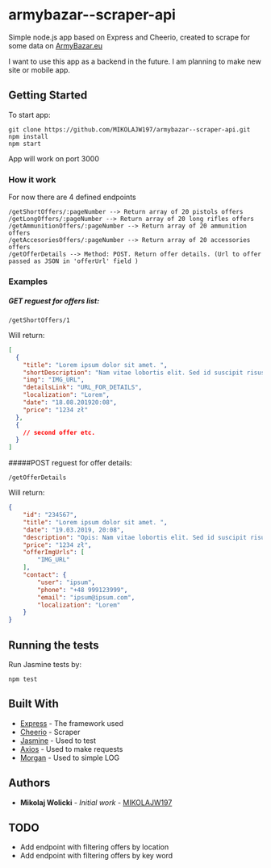 # armybazar--scraper-api

Simple node.js app based on Express and Cheerio, created to scrape for some data on [ArmyBazar.eu](http://armybazar.eu/)

I want to use this app as a backend in the future. I am planning to make new site or mobile app.

## Getting Started

To start app:

```
git clone https://github.com/MIKOLAJW197/armybazar--scraper-api.git
npm install
npm start
```

App will work on port 3000

### How it work

For now there are 4 defined endpoints


```
/getShortOffers/:pageNumber --> Return array of 20 pistols offers
/getLongOffers/:pageNumber --> Return array of 20 long rifles offers
/getAmmunitionOffers/:pageNumber --> Return array of 20 ammunition offers
/getAccesoriesOffers/:pageNumber --> Return array of 20 accessories offers
/getOfferDetails --> Method: POST. Return offer details. (Url to offer passed as JSON in 'offerUrl' field )
```

### Examples
##### GET reguest for offers list:
```
/getShortOffers/1
```
Will return:
```json
[
  {
    "title": "Lorem ipsum dolor sit amet. ",
    "shortDescription": "Nam vitae lobortis elit. Sed id suscipit risus. Maecenas auctor urna leo. ",
    "img": "IMG_URL",
    "detailsLink": "URL_FOR_DETAILS",
    "localization": "Lorem",
    "date": "18.08.201920:08",
    "price": "1234 zł"
  },
  {
    // second offer etc.
  }
]
```
#####POST reguest for offer details:
```
/getOfferDetails
```
Will return:
```json
{
    "id": "234567",
    "title": "Lorem ipsum dolor sit amet. ",
    "date": "19.03.2019, 20:08",
    "description": "Opis: Nam vitae lobortis elit. Sed id suscipit risus. Maecenas auctor urna leo. ",
    "price": "1234 zł",
    "offerImgUrls": [
        "IMG_URL"
    ],
    "contact": {
        "user": "ipsum",
        "phone": "+48 999123999",
        "email": "ipsum@ipsum.com",
        "localization": "Lorem"
    }
}
```
## Running the tests

Run Jasmine tests by:

```
npm test
```


## Built With

* [Express](https://expressjs.com/) - The framework used
* [Cheerio](https://cheerio.js.org/) - Scraper
* [Jasmine](https://jasmine.github.io/) - Used to test
* [Axios](https://github.com/axios/axios) - Used to make requests
* [Morgan](https://github.com/expressjs/morgan) - Used to simple LOG


## Authors

* **Mikolaj Wolicki** - *Initial work* - [MIKOLAJW197](https://github.com/MIKOLAJW197)



## TODO

* Add endpoint with filtering offers by location
* Add endpoint with filtering offers by key word
